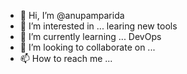 - 👋 Hi, I’m @anupamparida
- 👀 I’m interested in ... learing new tools
- 🌱 I’m currently learning ... DevOps
- 💞️ I’m looking to collaborate on ...
- 📫 How to reach me ...

<!---
anupamparida/anupamparida is a ✨ special ✨ repository because its `README.md` (this file) appears on your GitHub profile.
You can click the Preview link to take a look at your changes.
--->
